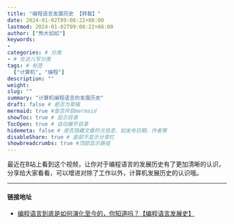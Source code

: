 ```yaml
---
title: "编程语言发展历史 【转载】"
date: 2024-01-02T09:08:22+08:00
lastmod: 2024-01-02T09:08:22+08:00
author: ["熊大如如"]
keywords: 
- 
categories: # 分类
- # 在这儿写分类
tags: # 标签
  ["计算机", "编程"]
description: ""
weight:
slug: ""
summary: "计算机编程语言的发展历史"
draft: false # 是否为草稿
mermaid: true #是否开启mermaid
showToc: true # 显示目录
TocOpen: true # 自动展开目录
hidemeta: false # 是否隐藏文章的元信息，如发布日期、作者等
disableShare: true # 底部不显示分享栏
showbreadcrumbs: true #顶部显示路径
---
```


最近在B站上看到这个视频，让你对于编程语言的发展历史有了更加清晰的认识，
分享给大家看看，可以增进对除了工作以外，计算机发展历史的认识哦。

---
#### 链接地址

+ [编程语言到底是如何演化至今的，你知道吗？【编程语言发展史】](https://www.bilibili.com/video/BV1NN4y1s7AM?spm_id_from=333.1007.tianma.1-3-3.click)